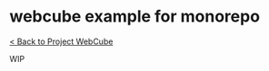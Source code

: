 
# webcube example for monorepo

[< Back to Project WebCube](https://github.com/dexteryy/Project-WebCube/)

WIP
